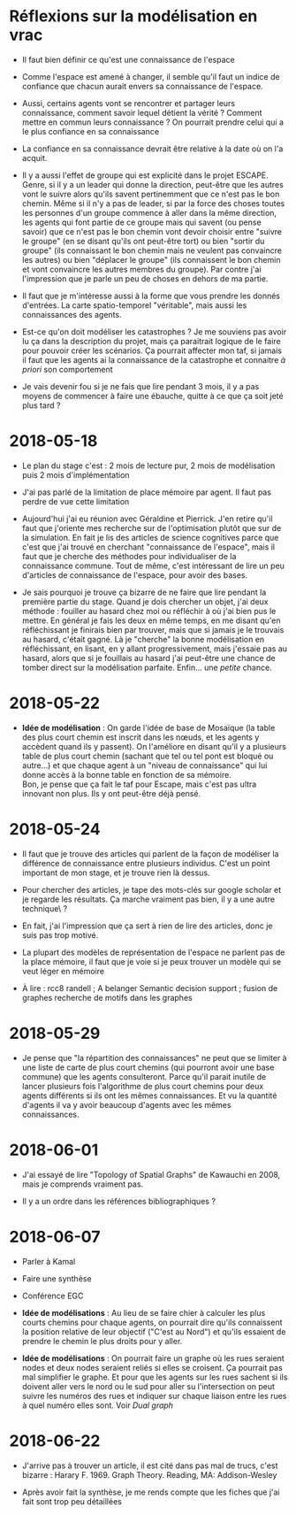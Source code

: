 # Réflexions sur la modélisation en vrac

* Il faut bien définir ce qu'est une connaissance de l'espace

* Comme l'espace est amené à changer, il semble qu'il faut un indice de
  confiance que chacun aurait envers sa connaissance de l'espace.

* Aussi, certains agents vont se rencontrer et partager leurs connaissance,
  comment savoir lequel détient la vérité ? Comment mettre en commun leurs
  connaissance ? On pourrait prendre celui qui a le plus confiance en sa
  connaissance

* La confiance en sa connaissance devrait être relative à la date où on l'a
  acquit.

* Il y a aussi l'effet de groupe qui est explicité dans le projet ESCAPE.
  Genre, si il y a un leader qui donne la direction, peut-être que les autres
  vont le suivre alors qu'ils savent pertinemment que ce n'est pas le bon
  chemin.  Même si il n'y a pas de leader, si par la force des choses toutes
  les personnes d'un groupe commence à aller dans la même direction, les agents
  qui font partie de ce groupe mais qui savent (ou pense savoir) que ce n'est
  pas le bon chemin vont devoir choisir entre "suivre le groupe" (en se disant
  qu'ils ont peut-être tort) ou bien "sortir du groupe" (ils connaissant le bon
  chemin mais ne veulent pas convaincre les autres) ou bien "déplacer le
  groupe" (ils connaissent le bon chemin et vont convaincre les autres membres
  du groupe).  Par contre j'ai l'impression que je parle un peu de choses en
  dehors de ma partie.

* Il faut que je m'intéresse aussi à la forme que vous prendre les donnés
  d'entrées. La carte spatio-temporel "véritable", mais aussi les connaissances
  des agents.

* Est-ce qu'on doit modéliser les catastrophes ? Je me souviens pas avoir lu ça
  dans la description du projet, mais ça paraitrait logique de le faire pour
  pouvoir créer les scénarios. Ça pourrait affecter mon taf, si jamais il faut
  que les agents ai la connaissance de la catastrophe et connaitre *à priori*
  son comportement

* Je vais devenir fou si je ne fais que lire pendant 3 mois, il y a pas moyens
  de commencer à faire une ébauche, quitte à ce que ça soit jeté plus tard ?

# 2018-05-18

* Le plan du stage c'est : 2 mois de lecture pur, 2 mois de modélisation puis 2
  mois d'implémentation

* J'ai pas parlé de la limitation de place mémoire par agent. Il faut pas perdre
  de vue cette limitation

* Aujourd'hui j'ai eu réunion avec Géraldine et Pierrick. J'en retire qu'il
  faut que j'oriente mes recherche sur de l'optimisation plutôt que sur de la
  simulation.  En fait je lis des articles de science cognitives parce que
  c'est que j'ai trouvé en cherchant "connaissance de l'espace", mais il faut
  que je cherche des méthodes pour individualiser de la connaissance commune.
  Tout de même, c'est intéressant de lire un peu d'articles de connaissance de
  l'espace, pour avoir des bases.

* Je sais pourquoi je trouve ça bizarre de ne faire que lire pendant la première
  partie du stage. Quand je dois chercher un objet, j'ai deux méthode : fouiller
  au hasard chez moi ou réfléchir à où j'ai bien pus le mettre. En général je
  fais les deux en même temps, en me disant qu'en réfléchissant je finirais bien
  par trouver, mais que si jamais je le trouvais au hasard, c'était gagné. Là je
  "cherche" la bonne modélisation en réfléchissant, en lisant, en y allant
  progressivement, mais j'essaie pas au hasard, alors que si je fouillais au
  hasard j'ai peut-être une chance de tomber direct sur la modélisation
  parfaite. Enfin... une _petite_ chance.

# 2018-05-22

* **Idée de modélisation** : On garde l'idée de base de Mosaïque (la table des
  plus court chemin est inscrit dans les nœuds, et les agents y accèdent quand
  ils y passent). On l'améliore en disant qu'il y a plusieurs table de plus
  court chemin (sachant que tel ou tel pont est bloqué ou autre...) et que
  chaque agent à un "niveau de connaissance" qui lui donne accès à la bonne
  table en fonction de sa mémoire.  
  Bon, je pense que ça fait le taf pour Escape, mais c'est pas ultra innovant
  non plus. Ils y ont peut-être déjà pensé.

# 2018-05-24

* Il faut que je trouve des articles qui parlent de la façon de modéliser la
  différence de connaissance entre plusieurs individus. C'est un point
  important de mon stage, et je trouve rien là dessus.

* Pour chercher des articles, je tape des mots-clés sur google scholar et je
  regarde les résultats. Ça marche vraiment pas bien, il y a une autre
  technique\ ?

* En fait, j'ai l'impression que ça sert à rien de lire des articles, donc je
  suis pas trop motivé.

* La plupart des modèles de représentation de l'espace ne parlent pas de la
  place mémoire, il faut que je voie si je peux trouver un modèle qui se veut
  léger en mémoire

* À lire :  rcc8 randell ; A belanger Semantic decision support ; fusion de
  graphes recherche de motifs dans les graphes

# 2018-05-29

* Je pense que "la répartition des connaissances" ne peut que se limiter à une
  liste de carte de plus court chemins (qui pourront avoir une base commune) que
  les agents consulteront. Parce qu'il parait inutile de lancer plusieurs fois
  l'algorithme de plus court chemins pour deux agents différents si ils ont les
  mêmes connaissances. Et vu la quantité d'agents il va y avoir beaucoup
  d'agents avec les mêmes connaissances.

# 2018-06-01

* J'ai essayé de lire "Topology of Spatial Graphs" de Kawauchi en 2008, mais je
  comprends vraiment pas.

* Il y a un ordre dans les références bibliographiques ?

# 2018-06-07

* Parler à Kamal

* Faire une synthèse

* Conférence EGC

* **Idée de modélisations** : Au lieu de se faire chier à calculer les plus
  courts chemins pour chaque agents, on pourrait dire qu'ils connaissent la
  position relative de leur objectif ("C'est au Nord") et qu'ils essaient de
  prendre le chemin le plus droits pour y aller.

* **Idée de modélisations** : On pourrait faire un graphe où les rues seraient
  nodes et deux nodes seraient reliés si elles se croisent. Ça pourrait pas mal
  simplifier le graphe. Et pour que les agents sur les rues sachent si ils
  doivent aller vers le nord ou le sud pour aller su l'intersection on peut
  suivre les numéros des rues et indiquer sur chaque liaison entre les rues à
  quel numéro elles sont. Voir _Dual graph_

# 2018-06-22

* J'arrive pas à trouver un article, il est cité dans pas mal de trucs, c'est
  bizarre : Harary F. 1969. Graph Theory. Reading, MA: Addison-Wesley

* Après avoir fait la synthèse, je me rends compte que les fiches que j'ai fait
  sont trop peu détaillées
